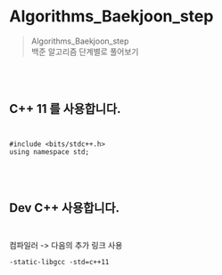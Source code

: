 # Algorithms_Baekjoon_step
> Algorithms_Baekjoon_step <br> 백준 알고리즘 단계별로 풀어보기

<br><br>
## C++ 11 를 사용합니다.<br><br>
```
#include <bits/stdc++.h>  
using namespace std;  
```
<br><br>
## Dev C++ 사용합니다.   <br><br>

컴파일러 -> 다음의 추가 링크 사용  <br>
```
-static-libgcc -std=c++11  
```
